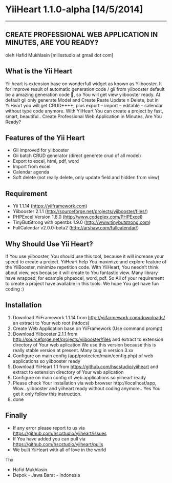 ﻿YiiHeart 1.1.0-alpha [14/5/2014]
========
---
CREATE PROFESSIONAL WEB APPLICATION IN MINUTES, ARE YOU READY?
---
oleh Hafid Mukhlasin [milisstudio at gmail dot com]

## What is the Yii Heart
Yii heart is extension base on wonderfull widget as known as Yiibooster. It for improve result of automatic generation code / gii from yiibooster default be a amazing generation code , so You will get view yiibooster ready. At default gii only generate Model and Create Reate Update n Delete, but in YiiHeart you will get CRUD++++, plus export – import – editable – calendar without type code anymore.  With YiiHeart You can create a project by fast, smart, beautiful.. Create Professional Web Application in Minutes, Are You Ready?

## Features of the Yii Heart
* Gii improved for yiibooster
* Gii batch CRUD generator (direct generete crud of all model)
* Export to excel, html, pdf, word
* Import from excel
* Calendar agenda
* Soft delete (not really delete, only update field and hidden from view)

## Requirement
* Yii 1.1.14 (https://yiiframework.com)
* Yiibooster 2.1.1 (http://sourceforge.net/projects/yiibooster/files/)
* PHPExcel Version 1.8.0 (http://www.codeplex.com/PHPExcel)
* TinyButStrong with opentbs 1.9.0 (http://www.tinybutstrong.com)
* FullCalendar v2.0.0-beta2 (http://arshaw.com/fullcalendar/)

## Why Should Use Yii Heart?
If You use yiibooster, You should use this tool, because it will increase your speed to create a project. YiiHeart help You maximize and explore feature of the YiiBooster, minimize repetition code. With YiiHeart, You needn’t think about view, yes because it will create to You fantastic view.
Many library have wrapped, for example phpexcel, word, pdf. So All of your requirement to create a project have available in this tools.
We hope You get have fun coding :)

## Installation
1.	Download YiiFramework 1.1.14 from http://yiifarmework.com/downloads/ an extract to Your web root (htdocs)
2.	Create Web Application base on YiiFramework (Use command prompt)
3.	Download Yiibooster 2.1.1 from http://sourceforge.net/projects/yiibooster/files and extract to extension directory of Your web aplication
We use this version because this is really stable version at present. Many bug in version 3.xx
4.	Configure on main config (app/protected/main/config.php) of web applications so yiibooster ready
5.	Download YiiHeart 1.1 from https://github.com/hscstudio/yiiheart and extract to extension directory of Your web aplication
6.	Configure on main config of web applications so yiiheart ready
7.	Please check Your installation via web browser http://localhost/app, Wow.. yiibooster and yiiheart ready without coding anymore.. Yes You get it only follow this instruction.
8.	done

## Finally
* If any error please report to us via https://github.com/hscstudio/yiiheart/issues
* If You have added you can pull via https://github.com/hscstudio/yiiheart/pulls
* We built YiiHeart with all of love in the world

Thx

* Hafid Mukhlasin
* Depok - Jawa Barat - Indonesia
